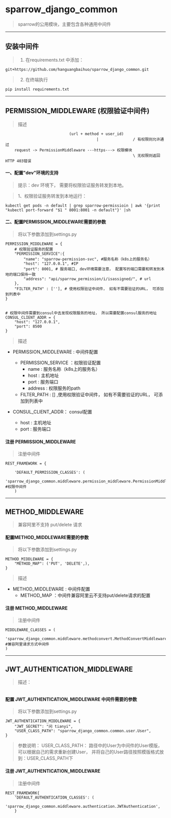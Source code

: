 # sparrow_django_common
>sparrow的公用模块，主要包含各种通用中间件

* * *

## 安装中间件
> 1. 在requirements.txt 中添加：
```
git+https://github.com/hanguangbaihuo/sparrow_django_common.git
```
> 2. 在终端执行
```
pip install requirements.txt
```

* * *

## PERMISSION_MIDDLEWARE (权限验证中间件)
> 描述
```
                            (url + method + user_id)
                                        |               / 有权限则允许通过
    request -> PermissionMiddleware ---https---> 权限模块
                                                        \ 无权限则返回HTTP 403错误
```

#### 一、配置"dev"环境的支持
> 提示：dev 环境下， 需要将权限验证服务转发到本地。

> 1、权限验证服务转发到本地运行：

```
kubectl get pods -n default | grep sparrow-permissioin | awk '{print "kubectl port-forward "$1 " 8001:8001 -n default"}' |sh
```


#### 二、配置PERMISSION_MIDDLEWARE需要的参数
> 将以下参数添加到settings.py 

```
PERMISSION_MIDDLEWARE = {
    # 权限验证服务的配置
    "PERMISSION_SERVICE":{
        "name": "sparrow-permission-svc", #服务名称（k8s上的服务名）
        "host": "127.0.0.1", #IP
        "port": 8001, # 服务端口, dev环境需要注意， 配置写的端口需要和转发到本地的端口保持一致
        "address": "api/sparrow_permission/i/isassigned/", # url
    },
    "FILTER_PATH" : [''], # 使用权限验证中间件， 如有不需要验证的URL， 可添加到列表中
}


# 权限中间件需要到consul中去发现权限服务的地址， 所以需要配置consul服务的地址
CONSUL_CLIENT_ADDR = {
    "host": "127.0.0.1",
    "port": 8500
}
```

> 描述
 - PERMISSION_MIDDLEWARE : 中间件配置
   -  PERMISSION_SERVICE ：权限验证配置
        - name : 服务名称（k8s上的服务名）
        - host : 主机地址
        - port : 服务端口
        - address : 权限服务的path
   -  FILTER_PATH : [] ,使用权限验证中间件， 如有不需要验证的URL， 可添加到列表中
   
   
-  CONSUL_CLIENT_ADDR： consul配置
   - host : 主机地址
   - port : 服务端口
   
#### 注册 PERMISSION_MIDDLEWARE 
> 注册中间件
```
REST_FRAMEWORK = {

    'DEFAULT_PERMISSION_CLASSES': (
        'sparrow_django_common.middleware.permission_middleware.PermissionMiddleware',    #权限中间件
    )
```

* * *
   
## METHOD_MIDDLEWARE
> 兼容阿里不支持 put/delete 请求
#### 配置METHOD_MIDDLEWARE需要的参数
> 将以下参数添加到settings.py
```
METHOD_MIDDLEWARE = {
    "METHOD_MAP": ('PUT', 'DELETE',), 
}
```
> 描述
 - METHOD_MIDDLEWARE : 中间件配置
   -  METHOD_MAP ：中间件兼容阿里云不支持put/delete请求的配置


#### 注册 METHOD_MIDDLEWARE
> 注册中间件
```
MIDDLEWARE_CLASSES = (
    'sparrow_django_common.middleware.methodconvert.MethodConvertMiddleware',      #兼容阿里请求方式中间件
)
```



* * *

## JWT_AUTHENTICATION_MIDDLEWARE
> 描述：
```buildoutcfg

```

#### 配置 JWT_AUTHENTICATION_MIDDLEWARE 中间件需要的参数
> 将以下参数添加到settings.py
```
JWT_AUTHENTICATION_MIDDLEWARE = {
    "JWT_SECRET": "问 tianyi",
    "USER_CLASS_PATH": "sparrow_django_common.common.user.User", 
}
``` 
> 参数说明： USER_CLASS_PATH： 路径中的User为中间件的User模版， 可以根据自己的需求重新创建User， 并将自己的User路径按照模版格式放到：USER_CLASS_PATH下 

#### 注册 JWT_AUTHENTICATION_MIDDLEWARE

> 注册中间件
```
REST_FRAMEWORK{
    'DEFAULT_AUTHENTICATION_CLASSES': (
        'sparrow_django_common.middleware.authentication.JWTAuthentication',      
    }
```















